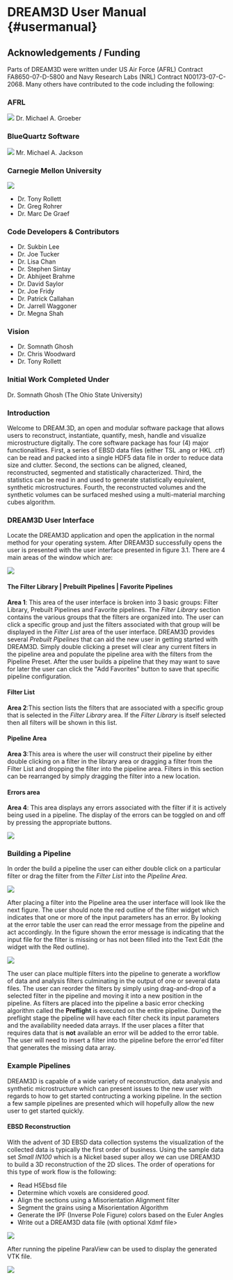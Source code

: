 DREAM3D User Manual {#usermanual}
========

## Acknowledgements / Funding ##
  Parts of DREAM3D were written under US Air Force (AFRL) Contract FA8650-07-D-5800 and Navy Research Labs (NRL) Contract N00173-07-C-2068. Many others have contributed to the code including the following:

### AFRL ###
![](Images/AFRL_Logo.png)
Dr. Michael A. Groeber

### BlueQuartz Software ###
![](Images/BlueQuartzSoftware_Logo.png)
Mr. Michael A. Jackson

### Carnegie Mellon University ###
![](Images/CMU_MRSEC_Logo.png)

+ Dr. Tony Rollett
+ Dr. Greg Rohrer
+ Dr. Marc De Graef

### Code Developers & Contributors ###

+ Dr. Sukbin Lee
+ Dr. Joe Tucker
+ Dr. Lisa Chan
+ Dr. Stephen Sintay
+ Dr. Abhijeet Brahme
+ Dr. David Saylor
+ Dr. Joe Fridy
+ Dr. Patrick Callahan
+ Dr. Jarrell Waggoner
+ Dr. Megna Shah

### Vision ###


+ Dr. Somnath Ghosh
+ Dr. Chris Woodward
+ Dr. Tony Rollett

### Initial Work Completed Under ###
Dr. Somnath Ghosh (The Ohio State University)

### Introduction ### 
Welcome to DREAM.3D, an open and modular software package that allows users to reconstruct, instantiate, quantify, mesh, handle and visualize microstructure digitally. The core software package has four (4) major functionalities. First, a series of EBSD data files (either TSL .ang or HKL .ctf) can be read and packed into a single HDF5 data file in order to reduce data size and clutter.  Second, the sections can be aligned, cleaned, reconstructed, segmented and statistically characterized. Third, the statistics can be read in and used to generate statistically equivalent, synthetic microstructures. Fourth, the reconstructed volumes and the synthetic volumes can be surfaced meshed using a multi-material marching cubes algorithm.

### DREAM3D User Interface ### 
Locate the DREAM3D application and open the application in the normal method for your operating system. After DREAM3D successfully opens the user is presented with the user interface presented in figure 3.1. There are 4 main areas of the window which are:


![](Images/UI_1.png)


#### The Filter Library | Prebuilt Pipelines | Favorite Pipelines #### 
  **Area 1**: This area of the user interface is broken into 3 basic groups: Filter Library, Prebuilt Pipelines and Favorite pipelines. The _Filter Library_ section contains the various groups that the filters are organized into. The user can click a specific group and just the filters associated with that group will be displayed in the _Filter List_ area of the user interface. DREAM3D provides several _Prebuilt Pipelines_ that can aid the new user in getting started with DREAM3D. Simply double clicking a preset will clear any current filters in the pipeline area and populate the pipeline area with the filters from the Pipeline Preset. After the user builds a pipeline that they may want to save for later the user can click the "Add Favorites" button to save that specific pipeline configuration.

#### Filter List #### 
  **Area 2**:This section lists the filters that are associated with a specific group that is selected in the _Filter Library_ area. If the _Filter Library_ is itself selected then all filters will be shown in this list.


#### Pipeline Area #### 
  **Area 3**:This area is where the user will construct their pipeline by either double clicking on a filter in the library area or dragging a filter from the Filter List and dropping the filter into the pipeline area. Filters in this section can be rearranged by simply dragging the filter into a new location.


####  Errors area #### 
 **Area 4**: This area displays any errors associated with the filter if it is actively being used in a pipeline. The display of the errors can be toggled on and off by pressing the appropriate buttons.

![](Images/UI_2.png)


### Building a Pipeline ### 
In order the build a pipeline the user can either double click on a particular filter or drag the filter from the _Filter List_ into the _Pipeline Area_.


![](Images/UI_3.png)

  After placing a filter into the Pipeline area the user interface will look like the next figure. The user should note the red outline of the filter widget which indicates that one or more of the input parameters has an error. By looking at the error table the user can read the error message from the pipeline and act accordingly. In the figure shown the error message is indicating that the input file for the filter is missing or has not been filled into the Text Edit (the widget with the Red outline).


![](Images/UI_4.png)


The user can place multiple filters into the pipeline to generate a workflow of data and analysis filters culminating in the output of one or several data files. The user can reorder the filters by simply using drag-and-drop of a selected filter in the pipeline and moving it into a new position in the pipeline. As filters are placed into the pipeline a basic error checking algorithm called the **Preflight** is executed on the entire pipeline. During the preflight stage the pipeline will have each filter check its input parameters and the availability needed data arrays. If the user places a filter that requires data that is **not** available an error will be added to the error table. The user will need to insert a filter into the pipeline before the error'ed filter that generates the missing data array.

### Example Pipelines ### 
DREAM3D is capable of a wide variety of reconstruction, data analysis and synthetic microstructure which can present issues to the new user with regards to how to get started contructing a working pipeline. In the section a few sample pipelines are presented which will hopefully allow the new user to get started quickly.


#### EBSD Reconstruction #### 
With the advent of 3D EBSD data collection systems the visualization of the collected data is typically the first order of business. Using the sample data set _Small IN100_ which is a Nickel based super alloy we can use DREAM3D to build a 3D reconstruction of the 2D slices. The order of operations for this type of work flow is the following:

+ Read H5Ebsd file
+ Determine which voxels are considered _good_.
+ Align the sections using a Misorientation Alignment filter
+ Segment the grains using a Misorientation Algorithm
+ Generate the IPF (Inverse Pole Figure) colors based on the Euler Angles
+ Write out a DREAM3D data file (with optional Xdmf file>


![](Images/ex_reconstruction.png)

After running the pipeline ParaView can be used to display the generated VTK file.

![](Images/ex_reconstruction_2.png)

